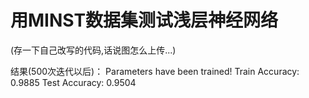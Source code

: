 # 用MINST数据集测试浅层神经网络

(存一下自己改写的代码,话说图怎么上传...)


结果(500次迭代以后)：
Parameters have been trained!
Train Accuracy: 0.9885
Test Accuracy: 0.9504
